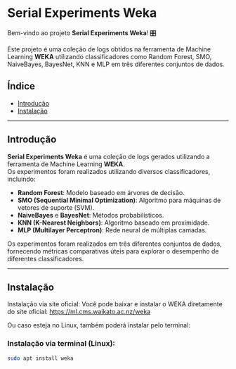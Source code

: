 # Serial Experiments Weka  

Bem-vindo ao projeto **Serial Experiments Weka**! 🎛️  

Este projeto é uma coleção de logs obtidos na ferramenta de Machine Learning **WEKA** utilizando classificadores como Random Forest, SMO, NaiveBayes, BayesNet, KNN e MLP em três diferentes conjuntos de dados.  

## Índice  

- [Introdução](#introdução)  
- [Instalação](#instalação)   

---

## Introdução  

**Serial Experiments Weka** é uma coleção de logs gerados utilizando a ferramenta de Machine Learning **WEKA**.  
Os experimentos foram realizados utilizando diversos classificadores, incluindo:  
- **Random Forest**: Modelo baseado em árvores de decisão.  
- **SMO (Sequential Minimal Optimization)**: Algoritmo para máquinas de vetores de suporte (SVM).  
- **NaiveBayes** e **BayesNet**: Métodos probabilísticos.  
- **KNN (K-Nearest Neighbors)**: Algoritmo baseado em proximidade.  
- **MLP (Multilayer Perceptron)**: Rede neural de múltiplas camadas.  

Os experimentos foram realizados em três diferentes conjuntos de dados, fornecendo métricas comparativas úteis para explorar o desempenho de diferentes classificadores.  

---

## Instalação  

Instalação via site oficial:
Você pode baixar e instalar o WEKA diretamente do site oficial:
https://ml.cms.waikato.ac.nz/weka

Ou caso esteja no Linux, também poderá instalar pelo terminal:  

### Instalação via terminal (Linux):  

```bash  
sudo apt install weka  


